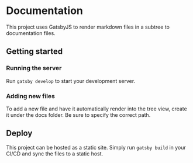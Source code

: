 # Documentation
This project uses GatsbyJS to render markdown files in a subtree to documentation files.

## Getting started
### Running the server
Run `gatsby develop` to start your development server.

### Adding new files
To add a new file and have it automatically render into the tree view, create it under the docs folder.
Be sure to specify the correct path.

## Deploy
This project can be hosted as a static site. Simply run `gatsby build` in your CI/CD and sync the files to a static host.